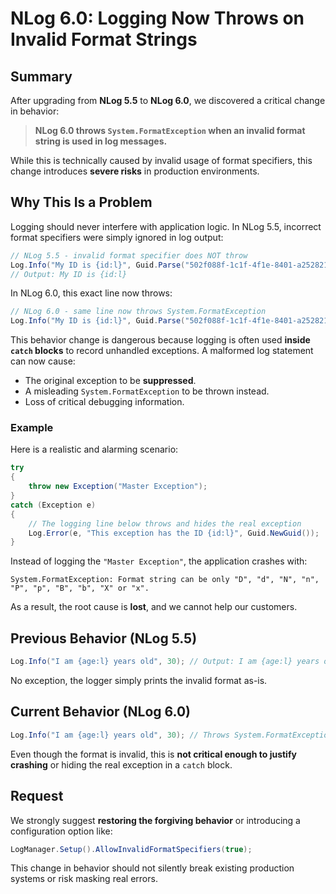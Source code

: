 # NLog 6.0: Logging Now Throws on Invalid Format Strings

## Summary

After upgrading from **NLog 5.5** to **NLog 6.0**, we discovered a critical change in behavior:

> **NLog 6.0 throws `System.FormatException` when an invalid format string is used in log messages.**

While this is technically caused by invalid usage of format specifiers, this change introduces **severe risks** in production environments.

## Why This Is a Problem

Logging should never interfere with application logic. In NLog 5.5, incorrect format specifiers were simply ignored in log output:

```csharp
// NLog 5.5 - invalid format specifier does NOT throw
Log.Info("My ID is {id:l}", Guid.Parse("502f088f-1c1f-4f1e-8401-a2528211086a"));
// Output: My ID is {id:l}
```

In NLog 6.0, this exact line now throws:

```csharp
// NLog 6.0 - same line now throws System.FormatException
Log.Info("My ID is {id:l}", Guid.Parse("502f088f-1c1f-4f1e-8401-a2528211086a"));
```

This behavior change is dangerous because logging is often used **inside `catch` blocks** to record unhandled exceptions. A malformed log statement can now cause:

* The original exception to be **suppressed**.
* A misleading `System.FormatException` to be thrown instead.
* Loss of critical debugging information.

### Example

Here is a realistic and alarming scenario:

```csharp
try
{
    throw new Exception("Master Exception");
}
catch (Exception e)
{
    // The logging line below throws and hides the real exception
    Log.Error(e, "This exception has the ID {id:l}", Guid.NewGuid());
}
```

Instead of logging the `"Master Exception"`, the application crashes with:

```
System.FormatException: Format string can be only "D", "d", "N", "n", "P", "p", "B", "b", "X" or "x".
```

As a result, the root cause is **lost**, and we cannot help our customers.

## Previous Behavior (NLog 5.5)

```csharp
Log.Info("I am {age:l} years old", 30); // Output: I am {age:l} years old
```

No exception, the logger simply prints the invalid format as-is.

## Current Behavior (NLog 6.0)

```csharp
Log.Info("I am {age:l} years old", 30); // Throws System.FormatException
```

Even though the format is invalid, this is **not critical enough to justify crashing** or hiding the real exception in a `catch` block.

## Request

We strongly suggest **restoring the forgiving behavior** or introducing a configuration option like:

```csharp
LogManager.Setup().AllowInvalidFormatSpecifiers(true);
```

This change in behavior should not silently break existing production systems or risk masking real errors.


